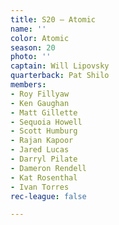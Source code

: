 ```yaml
---
title: S20 – Atomic
name: ''
color: Atomic
season: 20
photo: ''
captain: Will Lipovsky
quarterback: Pat Shilo
members:
- Roy Fillyaw
- Ken Gaughan
- Matt Gillette
- Sequoia Howell
- Scott Humburg
- Rajan Kapoor
- Jared Lucas
- Darryl Pilate
- Dameron Rendell
- Kat Rosenthal
- Ivan Torres
rec-league: false

---
```

